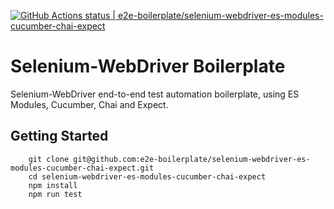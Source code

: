 [![GitHub Actions status | e2e-boilerplate/selenium-webdriver-es-modules-cucumber-chai-expect](https://github.com/e2e-boilerplate/selenium-webdriver-es-modules-cucumber-chai-expect/workflows/selenium-webdriver-es-modules-cucumber-chai-expect/badge.svg)](https://github.com/e2e-boilerplate/selenium-webdriver-es-modules-cucumber-chai-expect/actions?workflow=selenium-webdriver-es-modules-cucumber-chai-expect)

# Selenium-WebDriver Boilerplate

Selenium-WebDriver end-to-end test automation boilerplate, using ES Modules, Cucumber, Chai and Expect.

## Getting Started

    	git clone git@github.com:e2e-boilerplate/selenium-webdriver-es-modules-cucumber-chai-expect.git
    	cd selenium-webdriver-es-modules-cucumber-chai-expect
    	npm install
    	npm run test
